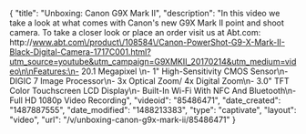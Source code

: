{
    "title": "Unboxing: Canon G9X Mark II",
    "description": "In this video we take a look at what comes with Canon's new G9X Mark II point and shoot camera.  To take a closer look or place an order visit us at Abt.com: http:\/\/www.abt.com\/product\/108584\/Canon-PowerShot-G9-X-Mark-II-Black-Digital-Camera-1717C001.html?utm_source=youtube&utm_campaign=G9XMKII_20170214&utm_medium=video\n\nFeatures:\n- 20.1 Megapixel \n- 1\" High-Sensitivity CMOS Sensor\n- DIGIC 7 Image Processor\n- 3x Optical Zoom\/ 4x Digital Zoom\n- 3.0\" TFT Color Touchscreen LCD Display\n- Built-In Wi-Fi With NFC And Bluetooth\n- Full HD 1080p Video Recording",
    "videoid": "85486471",
    "date_created": "1487887555",
    "date_modified": "1488213383",
    "type": "captivate",
    "layout": "video",
    "url": "\/v\/unboxing-canon-g9x-mark-ii\/85486471"
}